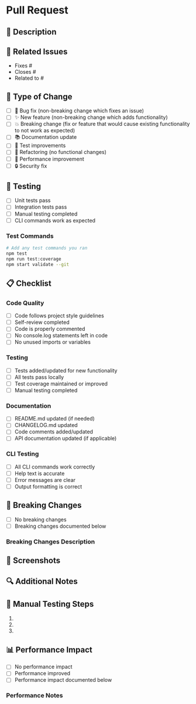 # Pull Request

## 📝 Description

<!-- Provide a brief description of the changes in this PR -->

## 🔗 Related Issues

<!-- Link to any related issues -->

- Fixes #
- Closes #
- Related to #

## 🧪 Type of Change

<!-- Mark the relevant option with an "x" -->

- [ ] 🐛 Bug fix (non-breaking change which fixes an issue)
- [ ] ✨ New feature (non-breaking change which adds functionality)
- [ ] 💥 Breaking change (fix or feature that would cause existing functionality to not work as expected)
- [ ] 📚 Documentation update
- [ ] 🧪 Test improvements
- [ ] 🔧 Refactoring (no functional changes)
- [ ] 🚀 Performance improvement
- [ ] 🔒 Security fix

## 🧪 Testing

<!-- Describe the tests you ran to verify your changes -->

- [ ] Unit tests pass
- [ ] Integration tests pass
- [ ] Manual testing completed
- [ ] CLI commands work as expected

### Test Commands

```bash
# Add any test commands you ran
npm test
npm run test:coverage
npm start validate --git
```

## 📋 Checklist

<!-- Mark completed items with an "x" -->

### Code Quality

- [ ] Code follows project style guidelines
- [ ] Self-review completed
- [ ] Code is properly commented
- [ ] No console.log statements left in code
- [ ] No unused imports or variables

### Testing

- [ ] Tests added/updated for new functionality
- [ ] All tests pass locally
- [ ] Test coverage maintained or improved
- [ ] Manual testing completed

### Documentation

- [ ] README.md updated (if needed)
- [ ] CHANGELOG.md updated
- [ ] Code comments added/updated
- [ ] API documentation updated (if applicable)

### CLI Testing

- [ ] All CLI commands work correctly
- [ ] Help text is accurate
- [ ] Error messages are clear
- [ ] Output formatting is correct

## 🎯 Breaking Changes

<!-- If this PR includes breaking changes, describe them here -->

- [ ] No breaking changes
- [ ] Breaking changes documented below

### Breaking Changes Description

<!-- Describe any breaking changes and migration steps -->

## 📸 Screenshots

<!-- If applicable, add screenshots to help explain your changes -->

## 🔍 Additional Notes

<!-- Any additional information that reviewers should know -->

## 🧪 Manual Testing Steps

<!-- Describe the manual testing steps you performed -->

1.
2.
3.

## 📊 Performance Impact

<!-- If applicable, describe any performance impact -->

- [ ] No performance impact
- [ ] Performance improved
- [ ] Performance impact documented below

### Performance Notes

<!-- Describe any performance changes -->
